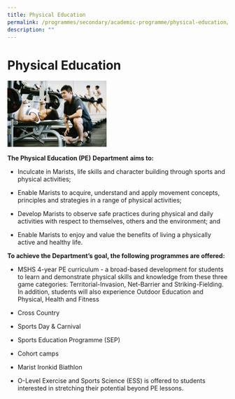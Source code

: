 ```yaml
---
title: Physical Education
permalink: /programmes/secondary/academic-programme/physical-education/
description: ""
---
```

# Physical Education


<img src="/images/Academic%20Programme/Secondary/pe_v1.png" style="width:45%">


**The Physical Education (PE)**&nbsp;**Department**&nbsp;**aims to:**

*   Inculcate in Marists, life skills and character building through sports and physical activities;&nbsp;  
    
*   Enable Marists to acquire, understand and apply movement concepts, principles and strategies in a range of physical activities;  
    
*   Develop Marists to observe safe practices during physical and daily activities with respect to themselves, others and the environment; and
*   Enable Marists to enjoy and value the benefits of living a physically active and healthy life.  
    

**To achieve the Department’s goal, the following programmes are offered:**

*   MSHS 4-year PE curriculum - a broad-based development for students to learn and demonstrate physical skills and knowledge from these three game categories: Territorial-Invasion, Net-Barrier and Striking-Fielding. In addition, students will also experience Outdoor Education and Physical, Health and Fitness  
    
*   Cross Country  
    
*   Sports Day &amp; Carnival  
    
*   Sports Education Programme (SEP)  
    
*   Cohort camps  
    
*   Marist Ironkid Biathlon  
    
*   O-Level Exercise and Sports Science (ESS) is offered to students interested in stretching their potential beyond PE lessons.